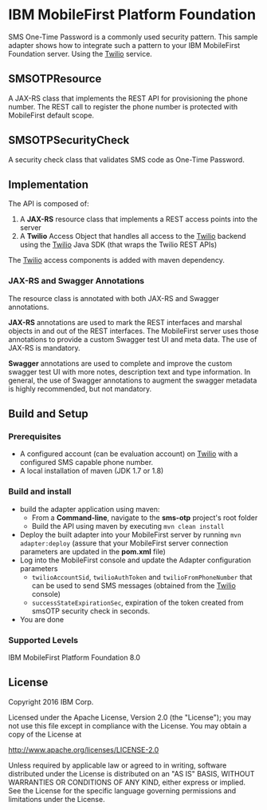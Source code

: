 IBM MobileFirst Platform Foundation
===
SMS One-Time Password is a commonly used security pattern.  This sample adapter shows how to integrate such a pattern to your IBM MobileFirst Foundation server. Using the [Twilio](https://www.twilio.com) service.

## SMSOTPResource
A JAX-RS class that implements the REST API for provisioning the phone number. The REST call to register the phone number is protected with MobileFirst default scope.

## SMSOTPSecurityCheck
A security check class that validates SMS code as One-Time Password.  

## Implementation
The API is composed of:

1. A **JAX-RS** resource class that implements a REST access points into the server
2. A **Twilio** Access Object that handles all access to the [Twilio](https://www.twilio.com) backend using the [Twilio](https://www.twilio.com) Java SDK (that wraps the
   Twilio REST APIs)

The [Twilio](https://www.twilio.com) access components is added with maven dependency.

### JAX-RS and Swagger Annotations
The resource class is annotated with both JAX-RS and Swagger annotations.

**JAX-RS** annotations are used to mark the REST interfaces and marshal objects in and out of the REST interfaces. The
MobileFirst server uses those annotations to provide a custom Swagger test UI and meta data. The use of JAX-RS is
mandatory.

**Swagger** annotations are used to complete and improve the custom swagger test UI with more notes, description text
and type information. In general, the use of Swagger annotations to augment the swagger metadata is highly recommended,
but not mandatory.

## Build and Setup

### Prerequisites
* A configured account (can be evaluation account) on [Twilio](https://www.twilio.com) with a configured SMS capable phone number.
* A local installation of maven (JDK 1.7 or 1.8)

### Build and install
* build the adapter application using maven:
    * From a **Command-line**, navigate to the **sms-otp** project's root folder
    * Build the API using maven by executing `mvn clean install`
* Deploy the built adapter into your MobileFirst server by running `mvn adapter:deploy` (assure that your MobileFirst
  server connection parameters are updated in the **pom.xml** file)
* Log into the MobileFirst console and update the Adapter configuration parameters
    * `twilioAccountSid`, `twilioAuthToken` and `twilioFromPhoneNumber` that can be used to send SMS messages (obtained from the [Twilio](https://www.twilio.com) console)
    * `successStateExpirationSec`, expiration of the token created from smsOTP security check in seconds.
* You are done

### Supported Levels
IBM MobileFirst Platform Foundation 8.0

## License
Copyright 2016 IBM Corp.

Licensed under the Apache License, Version 2.0 (the "License");
you may not use this file except in compliance with the License.
You may obtain a copy of the License at

http://www.apache.org/licenses/LICENSE-2.0

Unless required by applicable law or agreed to in writing, software
distributed under the License is distributed on an "AS IS" BASIS,
WITHOUT WARRANTIES OR CONDITIONS OF ANY KIND, either express or implied.
See the License for the specific language governing permissions and
limitations under the License.